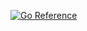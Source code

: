 [![Go Reference](https://pkg.go.dev/badge/github.com/stormentt/cloudssh.svg)](https://pkg.go.dev/github.com/stormentt/cloudssh)
